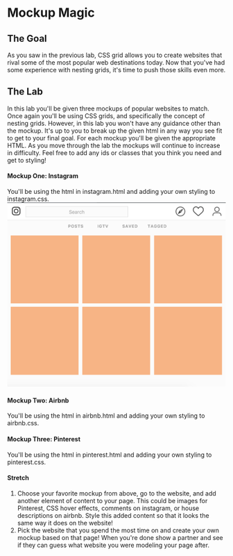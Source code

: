 # Mockup Magic

## The Goal
As you saw in the previous lab, CSS grid allows you to create websites that rival some of the most popular web destinations today. Now that you've had some experience with nesting grids, it's time to push those skills even more.

## The Lab
In this lab you'll be given three mockups of popular websites to match. Once again you'll be using CSS grids, and specifically the concept of nesting grids. However, in this lab you won't have any guidance other than the mockup. It's up to you to break up the given html in any way you see fit to get to your final goal. For each mockup you'll be given the appropriate HTML. As you move through the lab the mockups will continue to increase in difficulty. Feel free to add any ids or classes that you think you need and get to styling!

<!-- these will be mockups without a ton of content. Indicate that they're getting harder. -->
<!-- try to find an alternate to pinterest -->
#### Mockup One: Instagram
You'll be using the html in instagram.html and adding your own styling to instagram.css.
![](instagram-mockup.png)

#### Mockup Two: Airbnb
You'll be using the html in airbnb.html and adding your own styling to airbnb.css.


#### Mockup Three: Pinterest
You'll be using the html in pinterest.html and adding your own styling to pinterest.css.


#### Stretch
1. Choose your favorite mockup from above, go to the website, and add another element of content to your page. This could be images for Pinterest, CSS hover effects, comments on instagram, or house descriptions on airbnb. Style this added content so that it looks the same way it does on the website!
2. Pick the website that you spend the most time on and create your own mockup based on that page! When you're done show a partner and see if they can guess what website you were modeling your page after.


<!-- when you reference file names use back ticks -->
<!-- upperline website individual elements is flexbox -->
<!-- flexbox could be one abstract lab and one grid lab  -->
<!-- when i'm ready to launch into that check out the lesson plans that are written already -->
